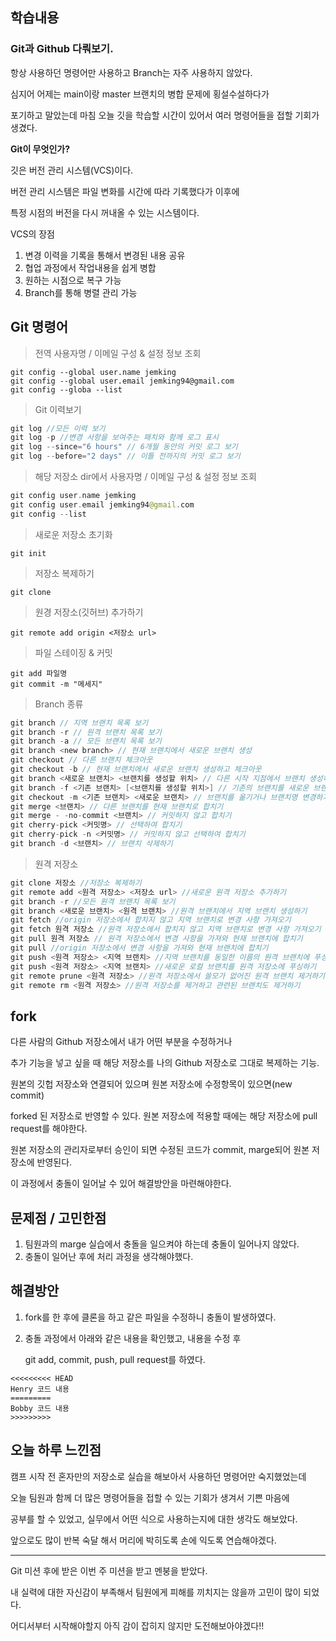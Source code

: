 ## 학습내용

### Git과 Github 다뤄보기.

항상 사용하던 명령어만 사용하고 Branch는 자주 사용하지 않았다.

심지어 어제는 main이랑 master 브랜치의 병합 문제에 횡설수설하다가

포기하고 말았는데 마침 오늘 깃을 학습할 시간이 있어서 여러 명령어들을 접할 기회가 생겼다.

**Git이 무엇인가?**

깃은 버전 관리 시스템(VCS)이다.

버전 관리 시스템은 파일 변화를 시간에 따라 기록했다가 이후에

특정 시점의 버전을 다시 꺼내올 수 있는 시스템이다.

VCS의 장점

1. 변경 이력을 기록을 통해서 변경된 내용 공유
2. 협업 과정에서 작업내용을 쉽게 병합
3. 원하는 시점으로 복구 가능
4. Branch를 통해 병렬 관리 가능

## Git 명령어

> 전역 사용자명 / 이메일 구성 & 설정 정보 조회

```
git config --global user.name jemking
git config --global user.email jemking94@gmail.com
git config --globa --list
```

> Git 이력보기

```swift
git log //모든 이력 보기
git log -p //변경 사항을 보여주는 패치와 함께 로그 표시
git log --since="6 hours" // 6개월 동안의 커밋 로그 보기
git log --before="2 days" // 이틀 전까지의 커밋 로그 보기
```

> 해당 저장소 dir에서 사용자명 / 이메일 구성 & 설정 정보 조회

```swift
git config user.name jemking
git config user.email jemking94@gmail.com
git config --list
```

> 새로운 저장소 초기화

```
git init
```

> 저장소 복제하기

```
git clone
```

> 원경 저장소(깃허브) 추가하기

```
git remote add origin <저장소 url>
```

> 파일 스테이징 & 커밋

```
git add 파일명
git commit -m "메세지"
```

> Branch 종류

```swift
git branch // 지역 브랜치 목록 보기
git branch -r // 원격 브랜치 목록 보기
git branch -a // 모든 브랜치 목록 보기
git branch <new branch> // 현재 브랜치에서 새로운 브랜치 생성
git checkout // 다른 브랜치 체크아웃
git checkout -b // 현재 브랜치에서 새로운 브랜치 생성하고 체크아웃
git branch <새로운 브랜치> <브랜치를 생성할 위치> // 다른 시작 지점에서 브랜치 생성하기
git branch -f <기존 브랜치> [<브랜치를 생성할 위치>] // 기존의 브랜치를 새로운 브랜치로 덮어쓰기
git checkout -m <기존 브랜치> <새로운 브랜치> // 브랜치를 옮기거나 브랜치명 변경하기
git merge <브랜치> // 다른 브랜치를 현재 브랜치로 합치기
git merge - -no-commit <브랜치> // 커밋하지 않고 합치기
git cherry-pick <커밋명> // 선택하여 합치기
git cherry-pick -n <커밋명> // 커밋하지 않고 선택하여 합치기
git branch -d <브랜치> // 브랜치 삭제하기
```

> 원격 저장소

```swift
git clone 저장소 //저장소 복제하기
git remote add <원격 저장소> <저장소 url> //새로운 원격 저장소 추가하기
git branch -r //모든 원격 브랜치 목록 보기
git branch <새로운 브랜치> <원격 브랜치> //원격 브랜치에서 지역 브랜치 생성하기
git fetch //origin 저장소에서 합치지 않고 지역 브랜치로 변경 사항 가져오기
git fetch 원격 저장소 //원격 저장소에서 합치지 않고 지역 브랜치로 변경 사항 가져오기
git pull 원격 저장소 // 원격 저장소에서 변경 사항을 가져와 현재 브랜치에 합치기
git pull //origin 저장소에서 변경 사항을 가져와 현재 브랜치에 합치기
git push <원격 저장소> <지역 브랜치> //지역 브랜치를 동일한 이름의 원격 브랜치에 푸싱하기
git push <원격 저장소> <지역 브랜치> //새로운 로컬 브랜치를 원격 저장소에 푸싱하기
git remote prune <원격 저장소> //원격 저장소에서 쓸모가 없어진 원격 브랜치 제거하기
git remote rm <원격 저장소> //원격 저장소를 제거하고 관련된 브랜치도 제거하기
```

## fork

다른 사람의 Github 저장소에서 내가 어떤 부분을 수정하거나

추가 기능을 넣고 싶을 때 해당 저장소를 나의 Github 저장소로 그대로 복제하는 기능.

원본의 깃헙 저장소와 연결되어 있으며 원본 저장소에 수정항목이 있으면(new commit)

forked 된 저장소로 반영할 수 있다. 원본 저장소에 적용할 때에는 해당 저장소에 pull request를 해야한다.

원본 저장소의 관리자로부터 승인이 되면 수정된 코드가 commit, marge되어 원본 저장소에 반영된다.

이 과정에서 충돌이 일어날 수 있어 해결방안을 마련해야한다.

## 문제점 / 고민한점

1. 팀원과의 marge 실습에서 충돌을 일으켜야 하는데 충돌이 일어나지 않았다.
2. 충돌이 일어난 후에 처리 과정을 생각해야했다.

## 해결방안

1. fork를 한 후에 클론을 하고 같은 파일을 수정하니 충돌이 발생하였다.
2. 충돌 과정에서 아래와 같은 내용을 확인했고, 내용을 수정 후

   git add, commit, push, pull request를 하였다.

```
<<<<<<<<< HEAD
Henry 코드 내용
=========
Bobby 코드 내용
>>>>>>>>>
```

## 오늘 하루 느낀점

캠프 시작 전 혼자만의 저장소로 실습을 해보아서 사용하던 명령어만 숙지했었는데

오늘 팀원과 함께 더 많은 명령어들을 접할 수 있는 기회가 생겨서 기쁜 마음에

공부를 할 수 있었고, 실무에서 어떤 식으로 사용하는지에 대한 생각도 해보았다.

앞으로도 많이 반복 숙달 해서 머리에 박히도록 손에 익도록 연습해야겠다.

---

Git 미션 후에 받은 이번 주 미션을 받고 멘붕을 받았다.

내 실력에 대한 자신감이 부족해서 팀원에게 피해를 끼치지는 않을까 고민이 많이 되었다.

어디서부터 시작해야할지 아직 감이 잡히지 않지만 도전해보아야겠다!!
